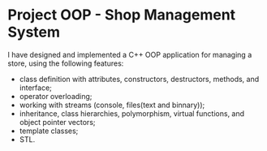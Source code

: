 # Project OOP - Shop Management System
I have designed and implemented a C++ OOP application for managing a store, using the following features:
- class definition with attributes, constructors, destructors, methods, and interface;
- operator overloading;
- working with streams (console, files(text and binnary));
- inheritance, class hierarchies, polymorphism, virtual functions, and object pointer vectors;
- template classes;
- STL.
